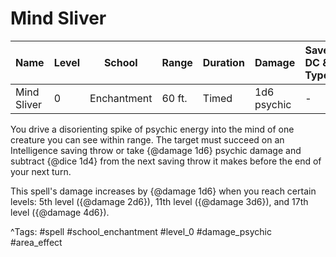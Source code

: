 # Mind Sliver

| Name | Level | School | Range | Duration | Damage | Save DC & Type |
|------|-------|--------|-------|----------|--------|----------------|
| Mind Sliver | 0 | Enchantment | 60 ft. | Timed | 1d6 psychic | - |

You drive a disorienting spike of psychic energy into the mind of one creature you can see within range. The target must succeed on an Intelligence saving throw or take {@damage 1d6} psychic damage and subtract {@dice 1d4} from the next saving throw it makes before the end of your next turn.

This spell's damage increases by {@damage 1d6} when you reach certain levels: 5th level ({@damage 2d6}), 11th level ({@damage 3d6}), and 17th level ({@damage 4d6}).

^Tags: #spell #school_enchantment #level_0 #damage_psychic #area_effect